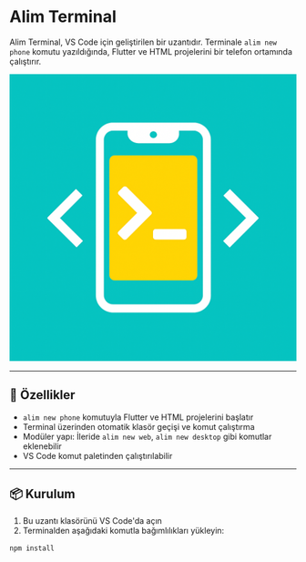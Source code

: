 # Alim Terminal

Alim Terminal, VS Code için geliştirilen bir uzantıdır. Terminale `alim new phone` komutu yazıldığında, Flutter ve HTML projelerini bir telefon ortamında çalıştırır.

![Alim Terminal Icon](assets/icon.png)

---

## 🚀 Özellikler

- `alim new phone` komutuyla Flutter ve HTML projelerini başlatır
- Terminal üzerinden otomatik klasör geçişi ve komut çalıştırma
- Modüler yapı: İleride `alim new web`, `alim new desktop` gibi komutlar eklenebilir
- VS Code komut paletinden çalıştırılabilir

---

## 📦 Kurulum

1. Bu uzantı klasörünü VS Code'da açın
2. Terminalden aşağıdaki komutla bağımlılıkları yükleyin:

```bash
npm install
